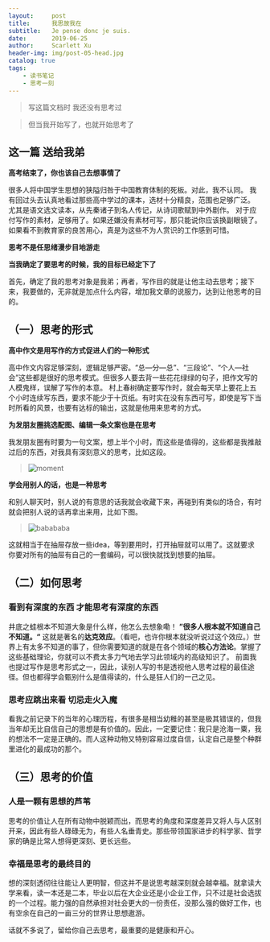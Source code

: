```yaml
---
layout:     post
title:      我思故我在
subtitle:   Je pense donc je suis.
date:       2019-06-25
author:     Scarlett Xu
header-img: img/post-05-head.jpg
catalog: true
tags:
    - 读书笔记
    - 思考一刻
---
```



> 写这篇文档时 我还没有思考过

> 但当我开始写了，也就开始思考了

## 这一篇 送给我弟

**高考结束了，你也该自己去想事情了**

很多人将中国学生思想的狭隘归咎于中国教育体制的死板。对此，我不认同。
我有回过头去认真地看过那些高中学过的课本，选材十分精良，范围也足够广泛。
尤其是语文选文读本，从先秦诸子到名人传记，从诗词歌赋到中外剧作。
对于应付写作的素材，足够用了。如果还嫌没有素材可写，那只能说你应该换副眼镜了。
如果看不到教育家的良苦用心，真是为这些不为人赏识的工作感到可惜。

**思考不是任思绪漫步目地游走**

**当我确定了要思考的时候，我的目标已经定下了**

首先，确定了我的思考对象是我弟；再者，写作目的就是让他主动去思考；接下来，我要做的，无非就是加点什么内容，增加我文章的说服力，达到让他思考的目的。



## （一）思考的形式


**高中作文是用写作的方式促进人们的一种形式**

高中作文内容足够深刻，逻辑足够严密。“总—分—总”、“三段论”、“个人—社会”这些都是很好的思考模式。但很多人要去背一些花花绿绿的句子，把作文写的人模鬼样，误解了写作的本意。
村上春树确定要写作时，就会每天早上要花上五个小时连续写东西，要求不能少于十页纸。有时实在没有东西可写，即使是写下当时所看的风景，也要有达标的输出，这就是他用来思考的方式。

**为发朋友圈挑选配图、编辑一条文案也是在思考**

我发朋友圈有时要为一句文案，想上半个小时，而这些是值得的，这些都是我推敲过后的东西，对我具有深刻意义的思考，比如这段。
> ![moment](https:/ScarlettXuH.github.io/img/moment.png)

**学会用别人的话，也是一种思考**

和别人聊天时，别人说的有意思的话我就会收藏下来，再碰到有类似的场合，有时就会把别人说的话再拿出来用，比如下图。

> ![babababa](https:/ScarlettXuH.github.io/img/babababa.jpg)

这就相当于在抽屉存放一些idea，等到要用时，打开抽屉就可以用了。这就要求你要对所有的抽屉有自己的一套编码，可以很快就找到想要的抽屉。

## （二）如何思考

### 看到有深度的东西 才能思考有深度的东西

井底之蛙根本不知道大象是什么样，他怎么去想象嘞！
**”很多人根本就不知道自己不知道。“** 这就是著名的**达克效应**。（看吧，也许你根本就没听说过这个效应。）世界上有太多不知道的事了，但你需要知道的就是在各个领域的**核心方法论**。掌握了这些基础理论，你就可以不费太多力气地去学习此领域内的高级知识了。
前面我也提过写作是思考形式之一，因此，读别人写的书是透视他人思考过程的最佳途径。但也都得学会甄别什么是值得读的，什么是狂人们的一己之见。

### 思考应跳出来看 切忌走火入魔

看我之前记录下的当年的心理历程，有很多是相当幼稚的甚至是极其错误的，但我当年却无比自信自己的思想是有价值的。因此，一定要记住：我只是沧海一粟，我的想法不一定是正确的。而人这种动物又特别容易过度自信，认定自己是整个种群里进化的最成功的那个。

## （三）思考的价值

### 人是一颗有思想的芦苇

思考的价值让人在所有动物中脱颖而出，而思考的角度和深度差异又将人与人区别开来，因此有些人碌碌无为，有些人名垂青史。那些带领国家进步的科学家、哲学家的确是比常人想得更深刻、更长远些。

### 幸福是思考的最终目的

想的深刻透彻往往能让人更明智，但这并不是说思考越深刻就会越幸福。就拿读大学来看，读一本还是二本，毕业以后在大企业还是小企业工作，只不过是社会选拔的一个过程。能力强的自然承担对社会更大的一份责任，没那么强的做好工作，也有空余在自己的一亩三分的世界让思想遨游。

话就不多说了，留给你自己去思考，最重要的是健康和开心。
